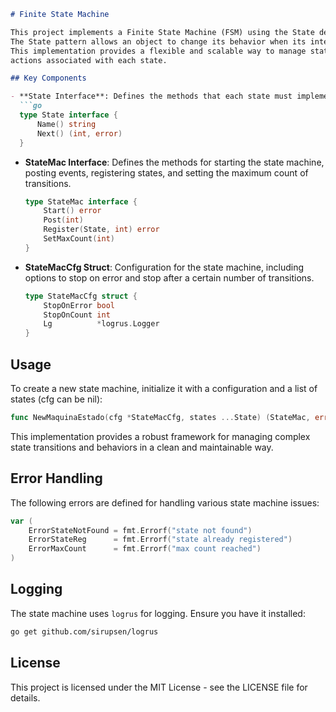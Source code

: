 ```markdown
# Finite State Machine

This project implements a Finite State Machine (FSM) using the State design pattern in Go.  
The State pattern allows an object to change its behavior when its internal state changes.  
This implementation provides a flexible and scalable way to manage state transitions and  
actions associated with each state.

## Key Components

- **State Interface**: Defines the methods that each state must implement.
  ```go
  type State interface {
      Name() string
      Next() (int, error)
  }
  ```

- **StateMac Interface**: Defines the methods for starting the state machine, posting events, registering states, and setting the maximum count of transitions.
  ```go
  type StateMac interface {
      Start() error
      Post(int)
      Register(State, int) error
      SetMaxCount(int)
  }
  ```

- **StateMacCfg Struct**: Configuration for the state machine, including options to stop on error and stop after a certain number of transitions.
  ```go
  type StateMacCfg struct {
      StopOnError bool
      StopOnCount int
      Lg          *logrus.Logger
  }
  ```

## Usage

To create a new state machine, initialize it with a configuration and a list of states (cfg can be nil):
```go
func NewMaquinaEstado(cfg *StateMacCfg, states ...State) (StateMac, error) 
```

This implementation provides a robust framework for managing complex state transitions and behaviors in a clean and maintainable way.

## Error Handling

The following errors are defined for handling various state machine issues:
```go
var (
    ErrorStateNotFound = fmt.Errorf("state not found")
    ErrorStateReg      = fmt.Errorf("state already registered")
    ErrorMaxCount      = fmt.Errorf("max count reached")
)
```

## Logging

The state machine uses `logrus` for logging. Ensure you have it installed:
```sh
go get github.com/sirupsen/logrus
```

## License

This project is licensed under the MIT License - see the LICENSE file for details.
```